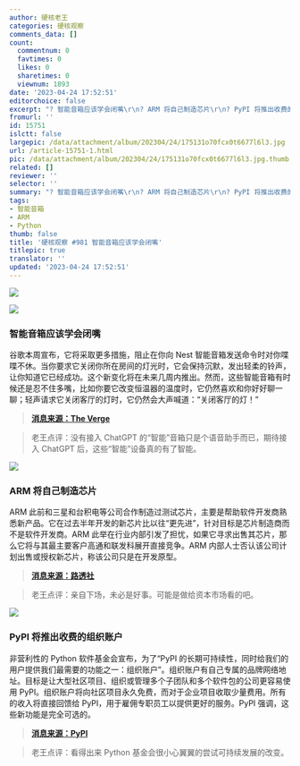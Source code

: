 ```yaml
---
author: 硬核老王
categories: 硬核观察
comments_data: []
count:
  commentnum: 0
  favtimes: 0
  likes: 0
  sharetimes: 0
  viewnum: 1893
date: '2023-04-24 17:52:51'
editorchoice: false
excerpt: "? 智能音箱应该学会闭嘴\r\n? ARM 将自己制造芯片\r\n? PyPI 将推出收费的组织账户\r\n» \r\n»"
fromurl: ''
id: 15751
islctt: false
largepic: /data/attachment/album/202304/24/175131o70fcx0t6677l6l3.jpg
url: /article-15751-1.html
pic: /data/attachment/album/202304/24/175131o70fcx0t6677l6l3.jpg.thumb.jpg
related: []
reviewer: ''
selector: ''
summary: "? 智能音箱应该学会闭嘴\r\n? ARM 将自己制造芯片\r\n? PyPI 将推出收费的组织账户\r\n» \r\n»"
tags:
- 智能音箱
- ARM
- Python
thumb: false
title: '硬核观察 #981 智能音箱应该学会闭嘴'
titlepic: true
translator: ''
updated: '2023-04-24 17:52:51'
---
```


![](/data/attachment/album/202304/24/175131o70fcx0t6677l6l3.jpg)


![](/data/attachment/album/202304/24/175141ff4akdmwmjpzotwf.jpg)


### 智能音箱应该学会闭嘴


谷歌本周宣布，它将采取更多措施，阻止在你向 Nest 智能音箱发送命令时对你喋喋不休。当你要求它关闭你所在房间的灯光时，它会保持沉默，发出轻柔的铃声，让你知道它已经成功。这个新变化将在未来几周内推出。然而，这些智能音箱有时候还是忍不住多嘴，比如你要它改变恒温器的温度时，它仍然喜欢和你好好聊一聊；轻声请求它关闭客厅的灯时，它仍然会大声喊道：“关闭客厅的灯！”



> 
> **[消息来源：The Verge](https://www.theverge.com/2023/4/21/23692794/google-nest-smart-speaker-new-chime-feature)**
> 
> 
> 



> 
> 老王点评：没有接入 ChatGPT 的“智能”音箱只是个语音助手而已，期待接入 ChatGPT 后，这些“智能”设备真的有了智能。
> 
> 
> 


![](/data/attachment/album/202304/24/175207ti9s4yz164g8vf36.jpg)


### ARM 将自己制造芯片


ARM 此前和三星和台积电等公司合作制造过测试芯片，主要是帮助软件开发商熟悉新产品。它在过去半年开发的新芯片比以往“更先进”，针对目标是芯片制造商而不是软件开发商。ARM 此举在行业内部引发了担忧，如果它寻求出售其芯片，那么它将与其最主要客户高通和联发科展开直接竞争。ARM 内部人士否认该公司计划出售或授权新芯片，称该公司只是在开发原型。



> 
> **[消息来源：路透社](https://www.reuters.com/technology/chipmaker-arm-make-its-own-semiconductor-ft-2023-04-23/)**
> 
> 
> 



> 
> 老王点评：亲自下场，未必是好事。可能是做给资本市场看的吧。
> 
> 
> 


![](/data/attachment/album/202304/24/175233hy3a08s72saex3sa.jpg)


### PyPI 将推出收费的组织账户


非营利性的 Python 软件基金会宣布，为了“PyPI 的长期可持续性，同时给我们的用户提供我们最需要的功能之一：组织账户”。组织账户有自己专属的品牌网络地址。目标是让大型社区项目、组织或管理多个子团队和多个软件包的公司更容易使用 PyPI。组织账户将向社区项目永久免费，而对于企业项目收取少量费用。所有的收入将直接回馈给 PyPI，用于雇佣专职员工以提供更好的服务。PyPI 强调，这些新功能是完全可选的。



> 
> **[消息来源：PyPI](https://blog.pypi.org/posts/2023-04-23-introducing-pypi-organizations/)**
> 
> 
> 



> 
> 老王点评：看得出来 Python 基金会很小心翼翼的尝试可持续发展的改变。
> 
> 
>
